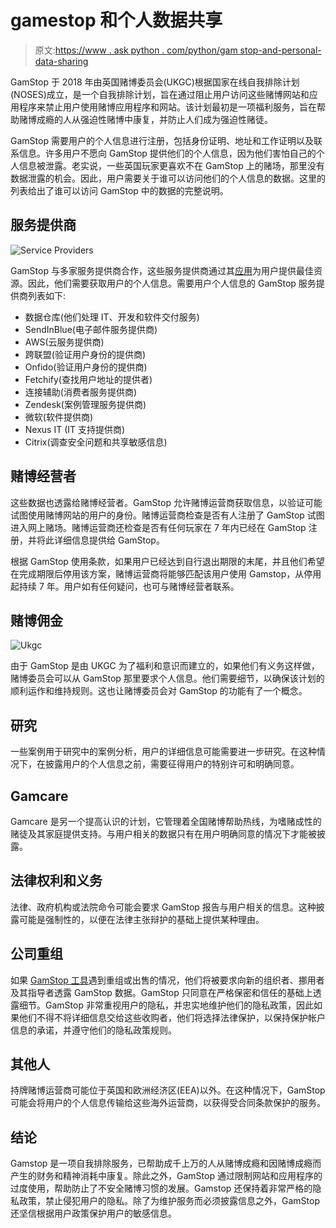 # gamestop 和个人数据共享

> 原文:[https://www . ask python . com/python/gam stop-and-personal-data-sharing](https://www.askpython.com/python/gamstop-and-personal-data-sharing)

GamStop 于 2018 年由英国赌博委员会(UKGC)根据国家在线自我排除计划(NOSES)成立，是一个自我排除计划，旨在通过阻止用户访问这些赌博网站和应用程序来禁止用户使用赌博应用程序和网站。该计划最初是一项福利服务，旨在帮助赌博成瘾的人从强迫性赌博中康复，并防止人们成为强迫性赌徒。

GamStop 需要用户的个人信息进行注册，包括身份证明、地址和工作证明以及联系信息。许多用户不愿向 GamStop 提供他们的个人信息，因为他们害怕自己的个人信息被泄露。老实说，一些英国玩家更喜欢不在 GamStop 上的赌场，那里没有数据泄露的机会。因此，用户需要关于谁可以访问他们的个人信息的数据。这里的列表给出了谁可以访问 GamStop 中的数据的完整说明。

## 服务提供商

![Service Providers](../Images/27bef769fa33f938aa67cd905e5609c5.png)

GamStop 与多家服务提供商合作，这些服务提供商通过其[应用](https://www.askpython.com/python-modules/gui-applications-using-python-qt)为用户提供最佳资源。因此，他们需要获取用户的个人信息。需要用户个人信息的 GamStop 服务提供商列表如下:

*   数据仓库(他们处理 IT、开发和软件交付服务)
*   SendInBlue(电子邮件服务提供商)
*   AWS(云服务提供商)
*   跨联盟(验证用户身份的提供商)
*   Onfido(验证用户身份的提供商)
*   Fetchify(查找用户地址的提供者)
*   连接辅助(消费者服务提供商)
*   Zendesk(案例管理服务提供商)
*   微软(软件提供商)
*   Nexus IT (IT 支持提供商)
*   Citrix(调查安全问题和共享敏感信息)

## 赌博经营者

这些数据也透露给赌博经营者。GamStop 允许赌博运营商获取信息，以验证可能试图使用赌博网站的用户的身份。赌博运营商检查是否有人注册了 GamStop 试图进入网上赌场。赌博运营商还检查是否有任何玩家在 7 年内已经在 GamStop 注册，并将此详细信息提供给 GamStop。

根据 GamStop 使用条款，如果用户已经达到自行退出期限的末尾，并且他们希望在完成期限后停用该方案，赌博运营商将能够匹配该用户使用 Gamstop，从停用起持续 7 年。用户如有任何疑问，也可与赌博经营者联系。

## 赌博佣金

![Ukgc](../Images/5711e9760f85f635e51bafc773802fde.png)

由于 GamStop 是由 UKGC 为了福利和意识而建立的，如果他们有义务这样做，赌博委员会可以从 GamStop 那里要求个人信息。他们需要细节，以确保该计划的顺利运作和维持规则。这也让赌博委员会对 GamStop 的功能有了一个概念。

## 研究

一些案例用于研究中的案例分析，用户的详细信息可能需要进一步研究。在这种情况下，在披露用户的个人信息之前，需要征得用户的特别许可和明确同意。

## Gamcare

Gamcare 是另一个提高认识的计划，它管理着全国赌博帮助热线，为嗜赌成性的赌徒及其家庭提供支持。与用户相关的数据只有在用户明确同意的情况下才能被披露。

## 法律权利和义务

法律、政府机构或法院命令可能会要求 GamStop 报告与用户相关的信息。这种披露可能是强制性的，以便在法律主张辩护的基础上提供某种理由。

## 公司重组

如果 [GamStop 工具](https://www.linuxfordevices.com/news/gamstop-self-exclusion-tool-why-do-players-need-it)遇到重组或出售的情况，他们将被要求向新的组织者、挪用者及其指导者透露 GamStop 数据。GamStop 只同意在严格保密和信任的基础上透露细节。GamStop 非常重视用户的隐私，并忠实地维护他们的隐私政策，因此如果他们不得不将详细信息交给这些收购者，他们将选择法律保护，以保持保护帐户信息的承诺，并遵守他们的隐私政策规则。

## 其他人

持牌赌博运营商可能位于英国和欧洲经济区(EEA)以外。在这种情况下，GamStop 可能会将用户的个人信息传输给这些海外运营商，以获得受合同条款保护的服务。

## 结论

Gamstop 是一项自我排除服务，已帮助成千上万的人从赌博成瘾和因赌博成瘾而产生的财务和精神消耗中康复。除此之外，GamStop 通过限制网站和应用程序的过度使用，帮助防止了不安全赌博习惯的发展。Gamstop 还保持着非常严格的隐私政策，禁止侵犯用户的隐私。除了为维护服务而必须披露信息之外，GamStop 还坚信根据用户政策保护用户的敏感信息。